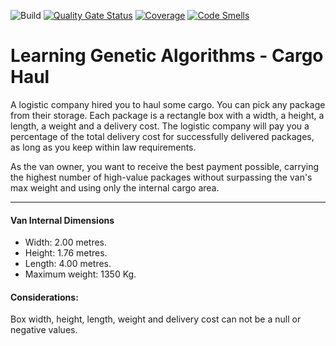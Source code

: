 ![Build](https://github.com/renanzambrin/learning-genetic-algorithm-cargo-haul/workflows/Build/badge.svg)
[![Quality Gate Status](https://sonarcloud.io/api/project_badges/measure?project=renanzambrin_learning-genetic-algorithm-cargo-haul&metric=alert_status)](https://sonarcloud.io/summary/new_code?id=renanzambrin_learning-genetic-algorithm-cargo-haul)
[![Coverage](https://sonarcloud.io/api/project_badges/measure?project=renanzambrin_learning-genetic-algorithm-cargo-haul&metric=coverage)](https://sonarcloud.io/summary/new_code?id=renanzambrin_learning-genetic-algorithm-cargo-haul)
[![Code Smells](https://sonarcloud.io/api/project_badges/measure?project=renanzambrin_learning-genetic-algorithm-cargo-haul&metric=code_smells)](https://sonarcloud.io/summary/new_code?id=renanzambrin_learning-genetic-algorithm-cargo-haul)

# Learning Genetic Algorithms - Cargo Haul

A logistic company hired you to haul some cargo. You can pick any package from their storage.
Each package is a rectangle box with a width, a height, a length, a weight and a delivery cost.
The logistic company will pay you a percentage of the total delivery cost for successfully delivered packages, as long as you keep within law requirements.

As the van owner, you want to receive the best payment possible, carrying the highest number of high-value packages without surpassing the van's max weight and using only the internal cargo area.

---

#### Van Internal Dimensions
- Width: 2.00 metres.
- Height: 1.76 metres.
- Length: 4.00 metres.
- Maximum weight: 1350 Kg.

#### Considerations:

Box width, height, length, weight and delivery cost can not be a null or negative values.
